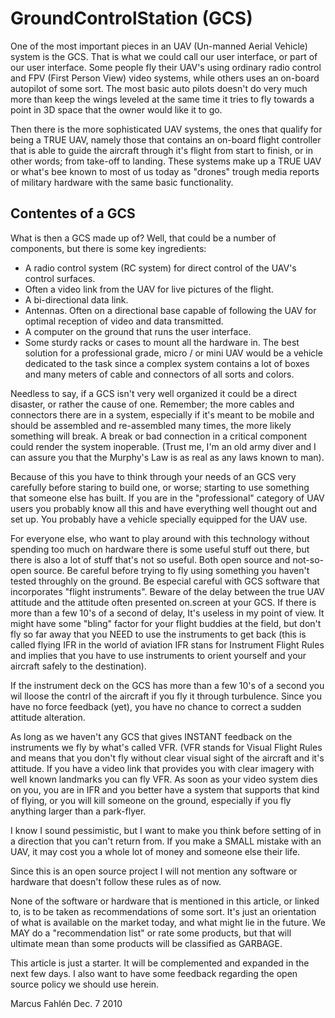 # GroundControlStation (GCS)

One of the most important pieces in an UAV (Un-manned Aerial Vehicle) system is the GCS.
That is what we could call our user interface, or part of our user interface.
Some people fly their UAV's using ordinary radio control and FPV (First Person View) video systems, while others uses an on-board autopilot of some sort. The most basic auto pilots doesn't do very much more than keep the wings leveled at the same time it tries to fly towards a point in 3D space that the owner would like it to go.

Then there is the more sophisticated UAV systems, the ones that qualify for being a TRUE UAV, namely those that contains an on-board flight controller that is able to guide the aircraft through it's flight from start to finish, or in other words; from take-off to landing. These systems make up a TRUE UAV or what's bee known to most of us today as "drones" trough media reports of military hardware with the same basic functionality.




## Contentes of a GCS

What is then a GCS made up of?
Well, that could be a number of components, but there is some key ingredients:

  * A radio control system (RC system) for direct control of the UAV's control surfaces.
  * Often a video link from the UAV for live pictures of the flight.
  * A bi-directional data link.
  * Antennas. Often on a directional base capable of following the UAV for optimal reception of video and data transmitted.
  * A computer on the ground that runs the user interface.
  * Some sturdy racks or cases to mount all the hardware in.
The best solution for a professional grade, micro / or mini UAV would be a vehicle dedicated to the task since a complex system contains a lot of boxes and many meters of cable and connectors of all sorts and colors.

Needless to say, if a GCS isn't very well organized it could be a direct disaster, or rather the cause of one. Remember; the more cables and connectors there are in a system, especially if it's meant to be mobile and should be assembled and re-assembled many times, the more likely something will break. A break or bad connection in a critical component could render the system inoperable. (Trust me, I'm an old army diver and I can assure you  that the Murphy's Law is as real as any laws known to man).

Because of this you have to think through your needs of an GCS very carefully before staring to build one, or worse; starting to use something that someone else has built.
If you are in the "professional" category of UAV users you probably know all this and have everything well thought out and set up. You probably have a vehicle specially equipped for the UAV use.

For everyone else, who want to play around with this technology without spending too much on hardware there is some useful stuff out there, but there is also a lot of stuff that's not so useful. Both open source and not-so-open source. Be careful before trying to fly using something you haven't tested throughly on the ground. Be especial careful with GCS software that incorporates "flight instruments". Beware of the delay between the true UAV attitude and the attitude often presented on.screen at your GCS. If there is more than a few 10's of a second of delay, It's useless in my point of view. It might have some "bling" factor for your flight buddies at the field, but don't fly so far away that you NEED to use the instruments to get back (this is called flying IFR in the world of aviation IFR stans for Instrument Flight Rules and implies that you have to use instruments to orient yourself and your aircraft safely to the destination).

If the instrument deck on the GCS has more than a few 10's of a second you wil lloose the contrl of the aircraft if you fly it through turbulence. Since you have no force feedback (yet), you have no chance to correct a sudden attitude alteration.

As long as we haven't any GCS that gives INSTANT feedback on the instruments we fly by what's called VFR. (VFR stands for Visual Flight Rules and means that you don't fly without clear visual sight of the aircraft and it's attitude.
If you have a video link that provides you with clear imagery with well known landmarks you can fly VFR. As soon as your video system dies on you, you are in IFR and you better have a system that supports that kind of flying, or you will kill someone on the ground, especially if you fly anything larger than a park-flyer.

I know I sound pessimistic, but I want to make you think before setting of in a direction that you can't return from. If you make a SMALL mistake with an UAV, it may cost you a whole lot of money and someone else their life.

Since this is an open source project I will not mention any software or hardware that doesn't follow these rules as of now.

None of the software or hardware that is mentioned in this article, or linked to, is to be taken as recommendations of some sort. It's just an orientation of what is available on the market today, and what might lie in the future. We MAY do a "recommendation list" or rate some products, but that will ultimate mean than some products will be classified as GARBAGE.

This article is just a starter. It will be complemented and expanded in the next few days.
I also want to have some feedback regarding the open source policy we should use herein.




Marcus Fahlén Dec. 7 2010